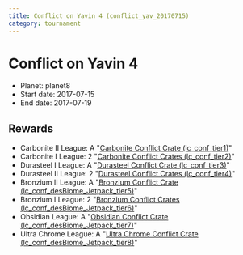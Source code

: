 ```yaml
---
title: Conflict on Yavin 4 (conflict_yav_20170715)
category: tournament
---
```

# Conflict on Yavin 4

  * Planet: planet8
  * Start date: 2017-07-15
  * End date: 2017-07-19

## Rewards

  * Carbonite II League: A "[Carbonite Conflict Crate (lc_conf_tier1)](lc_conf_tier1.html)"
  * Carbonite I League: 2 "[Carbonite Conflict Crates (lc_conf_tier2)](lc_conf_tier2.html)"
  * Durasteel I League: A "[Durasteel Conflict Crate (lc_conf_tier3)](lc_conf_tier3.html)"
  * Durasteel II League: 2 "[Durasteel Conflict Crates (lc_conf_tier4)](lc_conf_tier4.html)"
  * Bronzium II League: A "[Bronzium Conflict Crate (lc_conf_desBiome_Jetpack_tier5)](lc_conf_desBiome_Jetpack_tier5.html)"
  * Bronzium I League: 2 "[Bronzium Conflict Crates (lc_conf_desBiome_Jetpack_tier6)](lc_conf_desBiome_Jetpack_tier6.html)"
  * Obsidian League: A "[Obsidian Conflict Crate (lc_conf_desBiome_Jetpack_tier7)](lc_conf_desBiome_Jetpack_tier7.html)"
  * Ultra Chrome League: A "[Ultra Chrome Conflict Crate (lc_conf_desBiome_Jetpack_tier8)](lc_conf_desBiome_Jetpack_tier8.html)"
